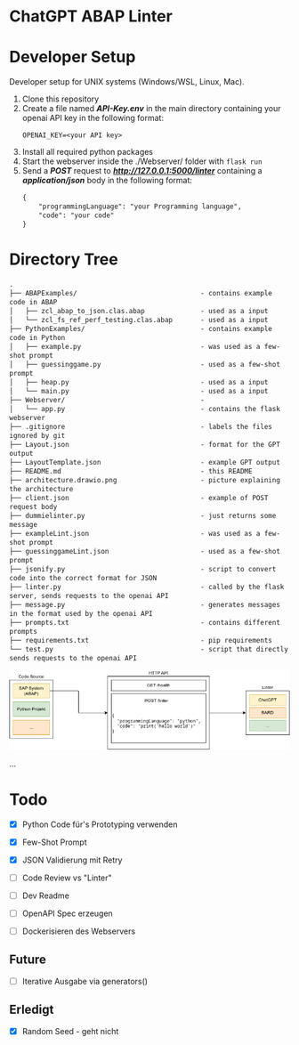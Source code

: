 # ChatGPT ABAP Linter

# Developer Setup

Developer setup for UNIX systems (Windows/WSL, Linux, Mac).

1. Clone this repository
2. Create a file named ***API-Key.env*** in the main directory containing your openai API key in the following format:
    ```
    OPENAI_KEY=<your API key>
    ```
3. Install all required python packages
4. Start the webserver inside the ./Webserver/ folder with `flask run`
5. Send a ***POST*** request to ***http://127.0.0.1:5000/linter*** containing a ***application/json*** body in the following format:
    ```
    {
        "programmingLanguage": "your Programming language",
        "code": "your code"
    }
    ```


# Directory Tree
```
.
├── ABAPExamples/                               - contains example code in ABAP
│   ├── zcl_abap_to_json.clas.abap              - used as a input
│   └── zcl_fs_ref_perf_testing.clas.abap       - used as a input
├── PythonExamples/                             - contains example code in Python
│   ├── example.py                              - was used as a few-shot prompt
│   ├── guessinggame.py                         - used as a few-shot prompt
│   ├── heap.py                                 - used as a input
│   └── main.py                                 - used as a input
├── Webserver/                                  - 
│   └── app.py                                  - contains the flask webserver
├── .gitignore                                  - labels the files ignored by git
├── Layout.json                                 - format for the GPT output
├── LayoutTemplate.json                         - example GPT output
├── README.md                                   - this README
├── architecture.drawio.png                     - picture explaining the architecture 
├── client.json                                 - example of POST request body
├── dummielinter.py                             - just returns some message
├── exampleLint.json                            - was used as a few-shot prompt
├── guessinggameLint.json                       - used as a few-shot prompt
├── jsonify.py                                  - script to convert code into the correct format for JSON
├── linter.py                                   - called by the flask server, sends requests to the openai API
├── message.py                                  - generates messages in the format used by the openai API
├── prompts.txt                                 - contains different prompts
├── requirements.txt                            - pip requirements
└── test.py                                     - script that directly sends requests to the openai API
```








![](architecture.drawio.png)

...

# Todo

- [x] Python Code für's Prototyping verwenden
- [x] Few-Shot Prompt
- [x] JSON Validierung mit Retry

- [ ] Code Review vs "Linter"
- [ ] Dev Readme
- [ ] OpenAPI Spec erzeugen
- [ ] Dockerisieren des Webservers

## Future

- [ ] Iterative Ausgabe via generators()

## Erledigt

- [x] Random Seed - geht nicht
